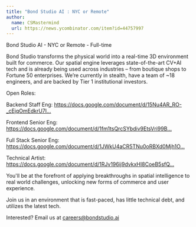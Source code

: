 ```yaml
---
title: "Bond Studio AI : NYC or Remote"
author:
  name: CSMastermind
  url: https://news.ycombinator.com/item?id=44757997
---
```


<JobNavigation />

Bond Studio AI - NYC or Remote - Full-time

Bond Studio transforms the physical world into a real-time 3D environment built for commerce. Our spatial engine leverages state-of-the-art CV+AI tech and is already being used across industries – from boutique shops to Fortune 50 enterprises. We’re currently in stealth, have a team of ~18 engineers, and are backed by Tier 1 institutional investors.

Open Roles:

Backend Staff Eng: <a href="https:&#x2F;&#x2F;docs.google.com&#x2F;document&#x2F;d&#x2F;15Nu4AR_RO-_cEjqOmEdkrU7lR7NrwGtrW8BBFxnpsTY" rel="nofollow">https:&#x2F;&#x2F;docs.google.com&#x2F;document&#x2F;d&#x2F;15Nu4AR_RO-_cEjqOmEdkrU7l...</a>

Frontend Senior Eng: <a href="https:&#x2F;&#x2F;docs.google.com&#x2F;document&#x2F;d&#x2F;1fm1tsQrcSYbdiv9EtsVri99BwNjOkC7O0_3wgN_7EC0" rel="nofollow">https:&#x2F;&#x2F;docs.google.com&#x2F;document&#x2F;d&#x2F;1fm1tsQrcSYbdiv9EtsVri99B...</a>

Full Stack Senior Eng: <a href="https:&#x2F;&#x2F;docs.google.com&#x2F;document&#x2F;d&#x2F;1JWkU4aCR5TNu0oRBXd0Mjh1OYevxj2iF8PxvKgMIeDA" rel="nofollow">https:&#x2F;&#x2F;docs.google.com&#x2F;document&#x2F;d&#x2F;1JWkU4aCR5TNu0oRBXd0Mjh1O...</a>

Technical Artist: <a href="https:&#x2F;&#x2F;docs.google.com&#x2F;document&#x2F;d&#x2F;1RJv196ij9dvkxHI8CoeB5sfQFJ1POVnBF2P0KX-B1SE" rel="nofollow">https:&#x2F;&#x2F;docs.google.com&#x2F;document&#x2F;d&#x2F;1RJv196ij9dvkxHI8CoeB5sfQ...</a>

You&#x27;ll be at the forefront of applying breakthroughs in spatial intelligence to real world challenges, unlocking new forms of commerce and user experience.

Join us in an environment that is fast-paced, has little technical debt, and utilizes the latest tech.

Interested? Email us at careers@bondstudio.ai
<JobApplication />

